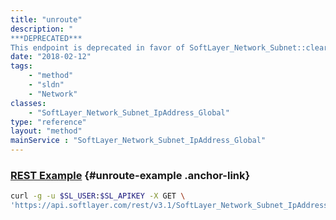 ```yaml
---
title: "unroute"
description: "
***DEPRECATED***
This endpoint is deprecated in favor of SoftLayer_Network_Subnet::clearRoute, to which this endpoint now proxies. Refer to it for more information. "
date: "2018-02-12"
tags:
    - "method"
    - "sldn"
    - "Network"
classes:
    - "SoftLayer_Network_Subnet_IpAddress_Global"
type: "reference"
layout: "method"
mainService : "SoftLayer_Network_Subnet_IpAddress_Global"
---
```


### [REST Example](#unroute-example) <a href="/article/rest/"><i class="fas fa-question"></i></a> {#unroute-example .anchor-link} 
```bash
curl -g -u $SL_USER:$SL_APIKEY -X GET \
'https://api.softlayer.com/rest/v3.1/SoftLayer_Network_Subnet_IpAddress_Global/{SoftLayer_Network_Subnet_IpAddress_GlobalID}/unroute'
```
